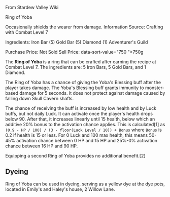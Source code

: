 From Stardew Valley Wiki

Ring of Yoba

Occasionally shields the wearer from damage. Information Source: Crafting with Combat Level 7

Ingredients: Iron Bar (5) Gold Bar (5) Diamond (1) Adventurer's Guild

Purchase Price: Not Sold Sell Price: data-sort-value="750 "&gt;750g

The **Ring of Yoba** is a ring that can be crafted after earning the recipe at Combat Level 7. The ingredients are: 5 Iron Bars, 5 Gold Bars, and 1 Diamond.

The Ring of Yoba has a chance of giving the Yoba's Blessing buff after the player takes damage. The Yoba's Blessing buff grants immunity to monster-based damage for 5 seconds. It does not protect against damage caused by falling down Skull Cavern shafts.

The chance of receiving the buff is increased by low health and by Luck buffs, but not daily Luck. It can activate once the player's health drops below 90. After that, it increases linearly until 15 health, below which an additive 20% bonus to the activation chance applies. This is calculated\[1] as `(0.9 - HP / 100) / (3 - floor(Luck Level / 10)) + Bonus` where `Bonus` is 0.2 if health is 15 or less. For 0 Luck and 100 max health, this means 50-45% activation chance between 0 HP and 15 HP and 25%-0% activation chance between 16 HP and 90 HP.

Equipping a second Ring of Yoba provides no additional benefit.\[2]

## Dyeing

Ring of Yoba can be used in dyeing, serving as a yellow dye at the dye pots, located in Emily's and Haley's house, 2 Willow Lane.